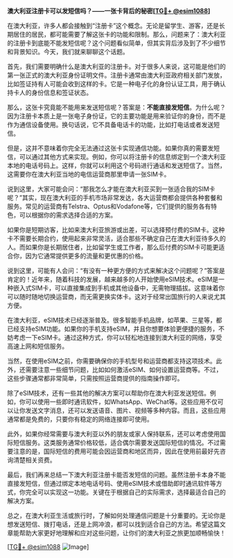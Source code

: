 **澳大利亚注册卡可以发短信吗？——一张卡背后的秘密[[TG💪+ @esim1088](https://t.me/s/esim1088)]**

在澳大利亚，许多人都会接触到“注册卡”这个概念。无论是留学生、游客，还是长期居住的居民，都可能需要了解这张卡的功能和限制。那么，问题来了：澳大利亚的注册卡到底能不能发短信呢？这个问题看似简单，但其实背后涉及到了不少细节和背景知识。今天，我们就来聊聊这个话题。

首先，我们需要明确什么是澳大利亚的注册卡。对于很多人来说，这可能是他们的第一张正式的澳大利亚身份证明文件。注册卡通常由澳大利亚政府相关部门发放，比如签证持有人可能会收到这样的卡。它是一种电子化的身份认证工具，用于确认持卡人的身份信息和签证状态。

那么，这张卡究竟能不能用来发送短信呢？答案是：**不能直接发短信**。为什么呢？因为注册卡本质上是一张电子身份证，它的主要功能是用来验证你的身份，而不是作为通信设备使用。换句话说，它不具备电话卡的功能，比如打电话或者发送短信。

但是，这并不意味着你完全无法通过这张卡实现通信功能。如果你真的需要发短信，可以通过其他方式来实现。例如，你可以将注册卡的信息绑定到一个澳大利亚本地的电话号码上。这样，你就可以利用这个号码进行通话和发送短信了。当然，这需要你在澳大利亚当地的电信运营商那里申请一张SIM卡。

说到这里，大家可能会问：“那我怎么才能在澳大利亚买到一张适合我的SIM卡呢？”其实，现在澳大利亚的手机市场非常发达，各大运营商都会提供各种套餐和服务。常见的运营商有Telstra、Optus和Vodafone等，它们提供的服务各有特色，可以根据你的需求选择合适的方案。

如果你是短期访客，比如来澳大利亚旅游或出差，可以选择预付费的SIM卡。这种卡不需要长期合约，使用起来非常灵活，适合那些不确定自己在澳大利亚待多久的人。而如果你是长期居住者，比如留学生或工作者，那么后付费的SIM卡可能更适合你，因为它通常提供更多的流量和更优惠的价格。

说到这里，可能有人会问：“有没有一种更方便的方式来解决这个问题呢？”答案是肯定的！近年来，随着科技的发展，越来越多的人开始使用eSIM技术。eSIM是一种嵌入式SIM卡，可以直接集成到手机或其他设备中，无需物理插拔。这意味着你可以随时随地切换运营商，而无需更换实体卡。这对于经常出国旅行的人来说尤其方便。

在澳大利亚，eSIM技术已经逐渐普及。很多智能手机品牌，如苹果、三星等，都已经支持eSIM功能。如果你的手机支持eSIM，并且你想要体验更便捷的服务，不妨考虑一下eSIM卡。通过这种方式，你可以轻松地连接到澳大利亚的网络，享受高速上网和短信服务。

当然，在使用eSIM之前，你需要确保你的手机型号和运营商都支持这项技术。此外，还需要注意一些细节问题，比如如何激活eSIM、如何设置运营商等。不过，这些步骤通常都非常简单，只需按照运营商提供的指南操作即可。

除了eSIM技术，还有一些其他的解决方案可以帮助你在澳大利亚发送短信。例如，你可以使用一些即时通讯软件，如WhatsApp、WeChat等。这些应用不仅可以让你发送文字消息，还可以发送语音、图片、视频等多种内容。而且，这些应用通常都是免费的，只要你有稳定的网络连接即可使用。

此外，如果你经常需要与澳大利亚以外的朋友或家人保持联系，还可以考虑使用国际短信服务。这类服务通常价格较低，适合偶尔需要发送国际短信的情况。不过需要注意的是，国际短信的费用可能会因运营商和地区而异，因此在使用前最好先咨询清楚相关资费。

最后，我们再来总结一下澳大利亚注册卡能否发短信的问题。虽然注册卡本身不能直接发短信，但通过绑定本地电话号码、使用eSIM技术或借助即时通讯软件等方式，你完全可以实现这一功能。关键在于根据自己的实际需求，选择最适合自己的解决方案。

总之，在澳大利亚生活或旅行时，了解如何处理通信问题是十分重要的。无论你是想发送短信、拨打电话，还是上网冲浪，都可以找到适合自己的方法。希望这篇文章能帮助大家更好地理解和应对这些问题，让你们的澳大利亚之旅更加顺畅愉快！

[[TG💪+ @esim1088](https://t.me/s/esim1088) ![Image](https://i.postimg.cc/4NQfJmqS/Snipaste-2025-05-13-00-14-12.png)]